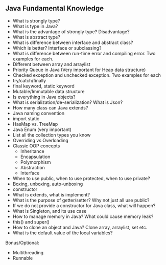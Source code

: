 ## Java Fundamental Knowledge

- What is strongly type?
- What is type in Java?
- What is the advantage of strongly type? Disadvantage?
- What is abstract type?
- What is difference between interface and abstract class?
- Which is better? Interface or subclassing?
- What is difference between run-time error and compiling error. Two examples for each.
- Different between array and arraylist
- Priority Queue in Java (Very important for Heap data structure)
- Checked exception and unchecked exception. Two examples for each
- try/catch/finally
- final keyword, static keyword
- Mutable/Immutable data structure
- Is everything in Java objects?
- What is serialization/de-serialization? What is Json?
- How many class can Java extends?
- Java naming convention
- import static
- HasMap vs. TreeMap
- Java Enum (very important)
- List all the collection types you know
- Overriding vs Overloading
- Classic OOP concepts
    - Inheritance
    - Encapsulation
    - Polymorphism
    - Abstraction
    - Interface
- When to use public, when to use protected, when to use private?
- Boxing, unboxing, auto-unboxing
- constructor
- What is extends, what is implement?
- What is the purpose of getter/setter? Why not just all use public?
- If we do not provide a constructor for Java class, what will happen?
- What is Singleton, and its use case
- How to manage memory in Java? What could cause memory leak?
- this() and super()
- How to clone an object and Java? Clone array, arraylist, set etc.
- What is the default value of the local variables? 

Bonus/Optional:
- Multithreading
- Runnable
